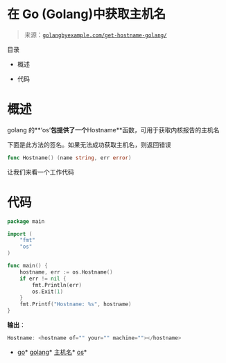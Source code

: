 <!--yml

类别：未分类

日期：2024-10-13 06:16:56

-->

# 在 Go (Golang)中获取主机名

> 来源：[`golangbyexample.com/get-hostname-golang/`](https://golangbyexample.com/get-hostname-golang/)

目录

+   概述

+   代码

# **概述**

golang 的**‘os’**包提供了一个**Hostname**函数，可用于获取内核报告的主机名

下面是此方法的签名。如果无法成功获取主机名，则返回错误

```go
func Hostname() (name string, err error)
```

让我们来看一个工作代码

# **代码**

```go
package main

import (
	"fmt"
	"os"
)

func main() {
	hostname, err := os.Hostname()
	if err != nil {
		fmt.Println(err)
		os.Exit(1)
	}
	fmt.Printf("Hostname: %s", hostname)
}
```

**输出**：

```go
Hostname: <hostname of="" your="" machine=""></hostname>
```

+   [go](https://golangbyexample.com/tag/go/)*   [golang](https://golangbyexample.com/tag/golang/)*   [主机名](https://golangbyexample.com/tag/hostname/)*   [os](https://golangbyexample.com/tag/os/)*
